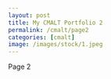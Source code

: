 ```yaml
---
layout: post
title: My CMALT Portfolio 2
permalink: /cmalt/page2
categories: [cmalt]
image: /images/stock/1.jpeg
---
```


Page 2